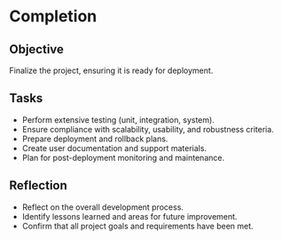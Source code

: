 # Completion

## Objective
Finalize the project, ensuring it is ready for deployment.

## Tasks
- Perform extensive testing (unit, integration, system).
- Ensure compliance with scalability, usability, and robustness criteria.
- Prepare deployment and rollback plans.
- Create user documentation and support materials.
- Plan for post-deployment monitoring and maintenance.

## Reflection
- Reflect on the overall development process.
- Identify lessons learned and areas for future improvement.
- Confirm that all project goals and requirements have been met.
